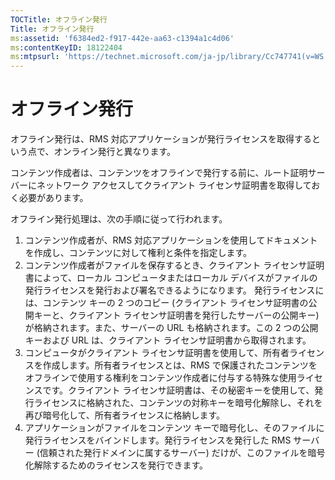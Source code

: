 ```yaml
---
TOCTitle: オフライン発行
Title: オフライン発行
ms:assetid: 'f6384ed2-f917-442e-aa63-c1394a1c4d06'
ms:contentKeyID: 18122404
ms:mtpsurl: 'https://technet.microsoft.com/ja-jp/library/Cc747741(v=WS.10)'
---
```


オフライン発行
==============

オフライン発行は、RMS 対応アプリケーションが発行ライセンスを取得するという点で、オンライン発行と異なります。

コンテンツ作成者は、コンテンツをオフラインで発行する前に、ルート証明サーバーにネットワーク アクセスしてクライアント ライセンサ証明書を取得しておく必要があります。

オフライン発行処理は、次の手順に従って行われます。

1.  コンテンツ作成者が、RMS 対応アプリケーションを使用してドキュメントを作成し、コンテンツに対して権利と条件を指定します。
2.  コンテンツ作成者がファイルを保存するとき、クライアント ライセンサ証明書によって、ローカル コンピュータまたはローカル デバイスがファイルの発行ライセンスを発行および署名できるようになります。
    発行ライセンスには、コンテンツ キーの 2 つのコピー (クライアント ライセンサ証明書の公開キーと、クライアント ライセンサ証明書を発行したサーバーの公開キー) が格納されます。また、サーバーの URL も格納されます。この 2 つの公開キーおよび URL は、クライアント ライセンサ証明書から取得されます。
3.  コンピュータがクライアント ライセンサ証明書を使用して、所有者ライセンスを作成します。所有者ライセンスとは、RMS で保護されたコンテンツをオフラインで使用する権利をコンテンツ作成者に付与する特殊な使用ライセンスです。クライアント ライセンサ証明書は、その秘密キーを使用して、発行ライセンスに格納された、コンテンツの対称キーを暗号化解除し、それを再び暗号化して、所有者ライセンスに格納します。
4.  アプリケーションがファイルをコンテンツ キーで暗号化し、そのファイルに発行ライセンスをバインドします。発行ライセンスを発行した RMS サーバー (信頼された発行ドメインに属するサーバー) だけが、このファイルを暗号化解除するためのライセンスを発行できます。
